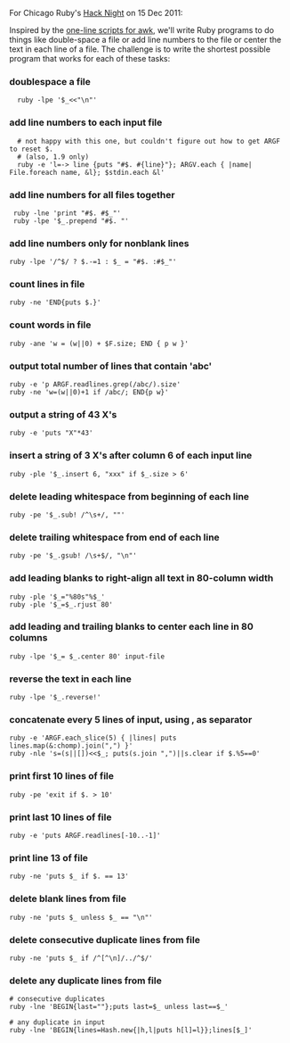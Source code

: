 For Chicago Ruby's [Hack Night](http://www.meetup.com/ChicagoRuby/events/43150262/) on 15 Dec 2011:

Inspired by the [one-line scripts for awk](http://www.pement.org/awk/awk1line.txt),
we'll write Ruby programs to do things
like double-space a file or add line numbers to the file or center the text in each
line of a file.  The challenge is to write the shortest possible program that works
for each of these tasks:

### doublespace a file

      ruby -lpe '$_<<"\n"'


### add line numbers to each input file

      # not happy with this one, but couldn't figure out how to get ARGF to reset $.
      # (also, 1.9 only)
      ruby -e 'l=-> line {puts "#$. #{line}"}; ARGV.each { |name| File.foreach name, &l}; $stdin.each &l'


### add line numbers for all files together

     ruby -lne 'print "#$. #$_"'
     ruby -lpe '$_.prepend "#$. "'


### add line numbers only for nonblank lines

    ruby -lpe '/^$/ ? $.-=1 : $_ = "#$. :#$_"'


### count lines in file

    ruby -ne 'END{puts $.}'


### count words in file

    ruby -ane 'w = (w||0) + $F.size; END { p w }'


### output total number of lines that contain 'abc'

    ruby -e 'p ARGF.readlines.grep(/abc/).size'
    ruby -ne 'w=(w||0)+1 if /abc/; END{p w}'


### output a string of 43 X's

    ruby -e 'puts "X"*43'


### insert a string of 3 X's after column 6 of each input line

    ruby -ple '$_.insert 6, "xxx" if $_.size > 6'


### delete leading whitespace from beginning of each line

    ruby -pe '$_.sub! /^\s+/, ""'


### delete trailing whitespace from end of each line

    ruby -pe '$_.gsub! /\s+$/, "\n"'


### add leading blanks to right-align all text in 80-column width

    ruby -ple '$_="%80s"%$_'
    ruby -ple '$_=$_.rjust 80'


### add leading and trailing blanks to center each line in 80 columns

    ruby -lpe '$_= $_.center 80' input-file


### reverse the text in each line

    ruby -lpe '$_.reverse!'


### concatenate every 5 lines of input, using , as separator

    ruby -e 'ARGF.each_slice(5) { |lines| puts lines.map(&:chomp).join(",") }'
    ruby -nle 's=(s||[])<<$_; puts(s.join ",")||s.clear if $.%5==0'

### print first 10 lines of file

    ruby -pe 'exit if $. > 10'


### print last 10 lines of file

    ruby -e 'puts ARGF.readlines[-10..-1]'


### print line 13 of file

    ruby -ne 'puts $_ if $. == 13'


### delete blank lines from file

    ruby -ne 'puts $_ unless $_ == "\n"'


### delete consecutive duplicate lines from file

    ruby -ne 'puts $_ if /^[^\n]/../^$/'


### delete any duplicate lines from file

    # consecutive duplicates
    ruby -lne 'BEGIN{last=""};puts last=$_ unless last==$_'
    
    # any duplicate in input
    ruby -lne 'BEGIN{lines=Hash.new{|h,l|puts h[l]=l}};lines[$_]'
